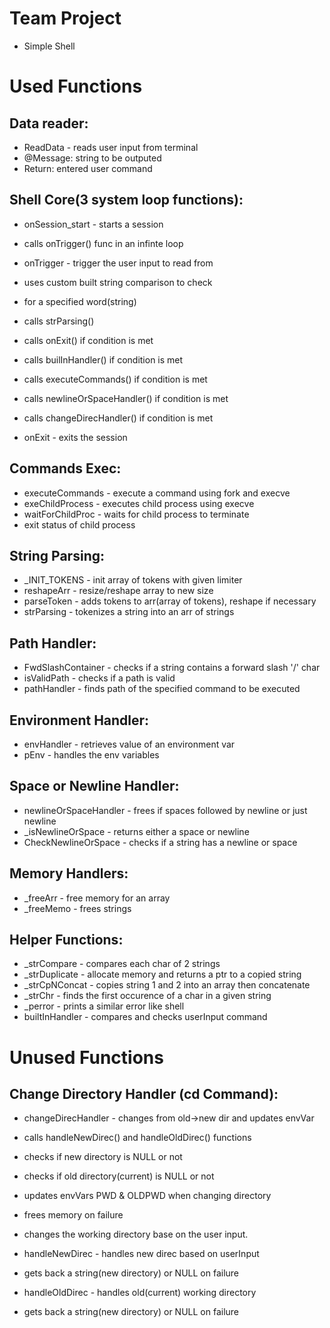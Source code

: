# Team Project
* Simple Shell

# Used Functions

## Data reader:
* ReadData - reads user input from terminal
* @Message: string to be outputed
* Return: entered user command

## Shell Core(3 system loop functions):
* onSession_start - starts a session
* calls onTrigger() func in an infinte loop

* onTrigger - trigger the user input to read from
* uses custom built string comparison to check
* for a specified word(string)
* calls strParsing()
* calls onExit() if condition is met
* calls builInHandler() if condition is met
* calls executeCommands() if condition is met
* calls newlineOrSpaceHandler() if condition is met
* calls changeDirecHandler() if condition is met

* onExit - exits the session

## Commands Exec:
* executeCommands - execute a command using fork and execve
* exeChildProcess - executes child process using execve
* waitForChildProc - waits for child process to terminate
* exit status of child process

## String Parsing:
* _INIT_TOKENS - init array of tokens with given limiter
* reshapeArr - resize/reshape array to new size
* parseToken - adds tokens to arr(array of tokens), reshape if necessary
* strParsing - tokenizes a string into an arr of strings

## Path Handler:
* FwdSlashContainer - checks if a string contains a forward slash '/' char
* isValidPath - checks if a path is valid
* pathHandler - finds path of the specified command to be executed

## Environment Handler:
* envHandler - retrieves value of an environment var
* pEnv - handles the env variables

## Space or Newline Handler:
* newlineOrSpaceHandler - frees if spaces followed by newline or just newline
* _isNewlineOrSpace - returns either a space or newline
* CheckNewlineOrSpace - checks if a string has a newline or space

## Memory Handlers:
* _freeArr - free memory for an array
* _freeMemo - frees strings

## Helper Functions:
* _strCompare - compares each char of 2 strings
* _strDuplicate - allocate memory and returns a ptr to a copied string
* _strCpNConcat - copies string 1 and 2 into an array then concatenate
* _strChr - finds the first occurence of a char in a given string
* _perror - prints a similar error like shell
* builtInHandler - compares and checks userInput command

# Unused Functions

## Change Directory Handler (cd Command):
* changeDirecHandler - changes from old->new dir and updates envVar
* calls handleNewDirec() and handleOldDirec() functions
* checks if new directory is NULL or not
* checks if old directory(current) is NULL or not
* updates envVars PWD & OLDPWD when changing directory
* frees memory on failure
* changes the working directory base on the user input.

* handleNewDirec - handles new direc based on userInput
* gets back a string(new directory) or NULL on failure


* handleOldDirec - handles old(current) working directory
* gets back a string(new directory) or NULL on failure
